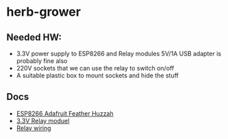 # herb-grower

## Needed HW:
- 3.3V power supply to ESP8266 and Relay modules 5V/1A USB adapter is probably fine also
- 220V sockets that we can use the relay to switch on/off
- A suitable plastic box to mount sockets and hide the stuff


## Docs
- [ESP8266 Adafruit Feather Huzzah](https://learn.adafruit.com/adafruit-feather-huzzah-esp8266/overview)
- [3.3V Relay moduel](https://www.banggood.com/BESTEP-1-Channel-3_3V-Low-Level-Trigger-Relay-Module-Optocoupler-Isolation-Terminal-p-1355736.html?akmClientCountry=NO&p=MA240439985285201910&cur_warehouse=CN)
- [Relay wiring](https://ncd.io/relay-logic/)